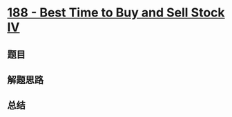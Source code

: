 # [188 - Best Time to Buy and Sell Stock IV](https://leetcode.com/problems/best-time-to-buy-and-sell-stock-iv/)

## 题目


## 解题思路


## 总结


